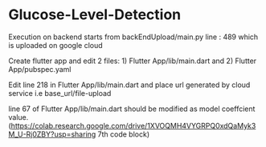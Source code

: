 # Glucose-Level-Detection

Execution on backend starts from backEndUpload/main.py line : 489 which is uploaded on google cloud

Create flutter app and edit 2 files: 1) Flutter App/lib/main.dart and 2) Flutter App/pubspec.yaml

Edit line 218 in Flutter App/lib/main.dart and place url generated by cloud service i.e base_url/file-upload

line 67 of Flutter App/lib/main.dart should be modified as model coeffcient value.(https://colab.research.google.com/drive/1XVOQMH4VYGRPQ0xdQaMyk3M_U-Rj0ZBY?usp=sharing  7th code block)
